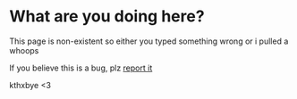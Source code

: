 # What are you doing here?

This page is non-existent so either you typed something wrong or i pulled a whoops

If you believe this is a bug, plz [report it](https://github.com/grsan69/static_sites/issues/new/choose)

kthxbye <3